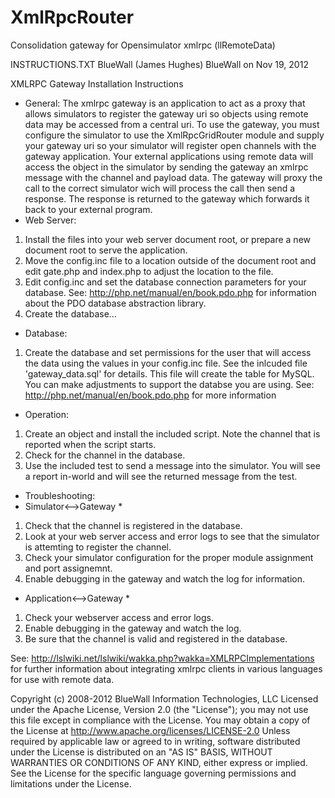XmlRpcRouter
============

Consolidation gateway for Opensimulator xmlrpc (llRemoteData)


INSTRUCTIONS.TXT
BlueWall (James Hughes) BlueWall on Nov 19, 2012


XMLRPC Gateway Installation Instructions
* General:
The xmlrpc gateway is an application to act as a proxy that allows
simulators to register the gateway uri so objects using remote data may be
accessed from a central uri. To use the gateway, you must configure the
simulator to use the XmlRpcGridRouter module and supply your gateway
uri so your simulator will register open channels with the gateway
application. Your external applications using remote data will access the
object in the simulator by sending the gateway an xmlrpc message with the
channel and payload data. The gateway will proxy the call to the correct
simulator wich will process the call then send a response. The response
is returned to the gateway which forwards it back to your external program.
* Web Server:
1) Install the files into your web server document root, or prepare a new
document root to serve the application.
2) Move the config.inc file to a location outside of the document root and
edit gate.php and index.php to adjust the location to the file.
3) Edit config.inc and set the database connection parameters for your
database. See: http://php.net/manual/en/book.pdo.php for information
about the PDO database abstraction library.
4) Create the database...
* Database:
1) Create the database and set permissions for the user that will access
the data using the values in your config.inc file. See the inlcuded
file 'gateway_data.sql' for details. This file will create the table
for MySQL. You can make adjustments to support the databse you are
using. See: http://php.net/manual/en/book.pdo.php for more information
* Operation:
1) Create an object and install the included script. Note the channel
that is reported when the script starts.
2) Check for the channel in the database.
3) Use the included test to send a message into the simulator. You will
see a report in-world and will see the returned message from the test.
* Troubleshooting:
* Simulator<-->Gateway *
1) Check that the channel is registered in the database.
2) Look at your web server access and error logs to see that the simulator
is attemting to register the channel.
3) Check your simulator configuration for the proper module assignment and
port assignemnt.
4) Enable debugging in the gateway and watch the log for information.
* Application<-->Gateway *
1) Check your webserver access and error logs.
2) Enable debugging in the gateway and watch the log.
3) Be sure that the channel is valid and registered in the database.

See: http://lslwiki.net/lslwiki/wakka.php?wakka=XMLRPCImplementations for further information about integrating xmlrpc clients in various languages for use with remote data.

Copyright (c) 2008-2012 BlueWall Information Technologies, LLC
Licensed under the Apache License, Version 2.0 (the "License");
you may not use this file except in compliance with the License.
You may obtain a copy of the License at
http://www.apache.org/licenses/LICENSE-2.0
Unless required by applicable law or agreed to in writing, software
distributed under the License is distributed on an "AS IS" BASIS,
WITHOUT WARRANTIES OR CONDITIONS OF ANY KIND, either express or implied.
See the License for the specific language governing permissions and
limitations under the License.
